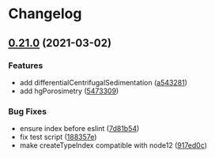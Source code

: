 # Changelog

## [0.21.0](https://www.github.com/cheminfo/eln-plugin/compare/v0.20.0...v0.21.0) (2021-03-02)


### Features

* add differentialCentrifugalSedimentation ([a543281](https://www.github.com/cheminfo/eln-plugin/commit/a543281d27a755296b5c2b533c6b5d7cdf3168a7))
* add hgPorosimetry ([5473309](https://www.github.com/cheminfo/eln-plugin/commit/54733094230dea81e80a702de4eeef7b1baba1ec))


### Bug Fixes

* ensure index before eslint ([7d81b54](https://www.github.com/cheminfo/eln-plugin/commit/7d81b54932eaf6eeafd73831ca851cc21ab85abc))
* fix test script ([188357e](https://www.github.com/cheminfo/eln-plugin/commit/188357ef25576d8a00396112da2ac5dfff4c6bca))
* make createTypeIndex compatible with node12 ([917ed0c](https://www.github.com/cheminfo/eln-plugin/commit/917ed0c73497de2d4b776020efe1b5ec343d1b05))

